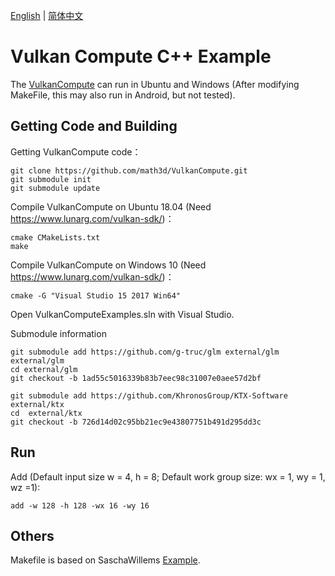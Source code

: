 [English](https://github.com/math3d/VulkanCompute/blob/master/README_en_GB.md) | [简体中文](https://github.com/math3d/VulkanCompute/blob/master/README.md)

# Vulkan Compute C++ Example

The [VulkanCompute](https://github.com/math3d/VulkanCompute) can run in Ubuntu and Windows (After modifying MakeFile, this may also run in Android, but not tested).

## Getting Code and Building

Getting VulkanCompute code：
```
git clone https://github.com/math3d/VulkanCompute.git
git submodule init
git submodule update
```

Compile VulkanCompute on Ubuntu 18.04 (Need https://www.lunarg.com/vulkan-sdk/)：
```
cmake CMakeLists.txt
make
```

Compile VulkanCompute on Windows 10 (Need https://www.lunarg.com/vulkan-sdk/)：
```
cmake -G "Visual Studio 15 2017 Win64"
```
Open VulkanComputeExamples.sln with Visual Studio.


Submodule information
```
git submodule add https://github.com/g-truc/glm external/glm external/glm
cd external/glm
git checkout -b 1ad55c5016339b83b7eec98c31007e0aee57d2bf

git submodule add https://github.com/KhronosGroup/KTX-Software external/ktx
cd  external/ktx
git checkout -b 726d14d02c95bb21ec9e43807751b491d295dd3c
```

## Run
Add (Default input size w = 4, h = 8; Default work group size: wx = 1, wy = 1, wz =1):
```
add -w 128 -h 128 -wx 16 -wy 16
```

## Others
Makefile is based on SaschaWillems [Example](https://github.com/SaschaWillems/Vulkan).